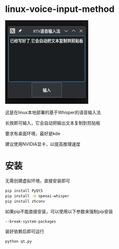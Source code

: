 # linux-voice-input-method
![Demo webpage](demo.png)

这是在linux本地部署的基于Whisper的语音输入法

长按即可输入，它会自动把输出文本复制到剪贴板

要求有桌面环境，最好是kde

建议使用NVIDIA显卡，以提高推理速度

# 安装
无需创建虚拟环境，直接安装即可
```sh
pip install PyQt5
pip install -U openai-whisper
pip install zhconv
```
如果pip不能直接安装，可以使用以下参数来强制pip安装
```sh
--break-system-packages
```
装好依赖后即可运行
```sh
python qt.py
```
 
